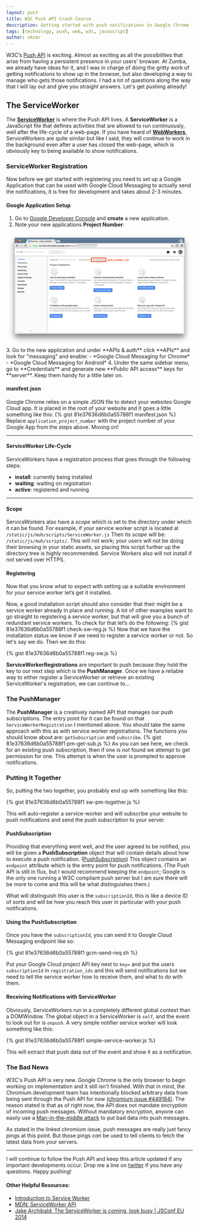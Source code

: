 ```yaml
---
layout: post
title: W3C Push API Crash Course
description: Getting started with push notifications in Google Chrome
tags: [technology, push, web, w3c, javascript]
author: nkcmr
---
```

W3C’s [Push API](http://www.w3.org/TR/push-api/) is exciting. Almost as exciting as all the possibilities that arise from having a persistent presence in your users' browser. At Zumba, we already have ideas for it, and I was in charge of doing the gritty work of getting notifications to show up in the browser, but also developing a way to manage who gets those notifications. I had a lot of questions along the way that I will lay out and give you straight answers. Let's get pushing already!

## The ServiceWorker
The [**ServiceWorker**](https://developer.mozilla.org/en-US/docs/Web/API/ServiceWorker) is where the Push API lives. A **ServiceWorker** is a JavaScript file that defines activities that are allowed to run continuously, well after the life-cycle of a web-page. If you have heard of [**WebWorkers**](https://developer.mozilla.org/en-US/docs/Web/API/Worker/Worker), ServiceWorkers are quite similar but like I said, they will continue to work in the background even after a user has closed the web-page, which is obviously key to being available to show notifications.

### ServiceWorker Registration
Now before we get started with registering you need to set up a Google Application that can be used with Google Cloud Messaging to actually send the notifications, it is free for development and takes about 2-3 minutes.

#### Google Application Setup
1. Go to [Google Developer Console](https://console.developers.google.com) and **create** a new application.
2. Note your new applications **Project Number**:
<img src="/img/blog/google-api-console-app-id.png" alt="Google API Project Number" class="img-responsive"/>
3. Go to the new application and under **APIs & auth** click **APIs** and look for "messaging" and enable:
  - *Google Cloud Messaging for Chrome*
  - *Google Cloud Messaging for Android*
4. Under the same sidebar menu, go to **Credentials** and generate new **Public API access** keys for **server**. Keep them handy for a little later on.

#### manifest.json
Google Chrome relies on a simple JSON file to detect your websites Google Cloud app. It is placed in the root of your website and it goes a little something like this:
{% gist 81e37636d6b0a55788f1 manifest.json %}
Replace `application_project_number` with the project number of your Google App from the steps above. Moving on!

---

#### ServiceWorker Life-Cycle
ServiceWorkers have a registration process that goes through the following steps:

- **install**: currently being installed
- **waiting**: waiting on registration
- **active**: registered and running

---

#### Scope
ServiceWorkers also have a *scope* which is set to the directory under which it can be found. For example, if your service worker script is located at `/static/js/muh/scripts/ServiceWorker.js` Then its *scope* will be: `/static/js/muh/scripts/`. This will not work; your users will not be doing their browsing in your static assets, so placing this script further up the directory tree is highly recommended. Service Workers also will not install if not served over HTTPS.

#### Registering
Now that you know what to expect with setting up a suitable environment for your service worker let’s get it installed.

Now, a good installation script should also consider that their might be a service worker already in place and running. A lot of other examples want to go straight to registering a service worker, but that will give you a bunch of redundant service workers. To check for that let’s do the following:
{% gist 81e37636d6b0a55788f1 check-sw-reg.js %}
Now that we have the installation status we know if we need to register a service worker or not. So let's say we do. Then we do this:

{% gist 81e37636d6b0a55788f1 reg-sw.js %}

**ServiceWorkerRegistrations** are important to push because they hold the key to our next step which is the **PushManager**. Once we have a reliable way to either register a ServiceWorker or retrieve an existing ServiceWorker's registration, we can continue to...

### The PushManager
The **PushManager** is a creatively named API that manages our push subscriptions. The entry point for it can be found on that `ServiceWorkerRegistration` I mentioned above. You should take the same approach with this as with service worker registrations. The functions you should know about are: `getSubscription` and `subscribe`.
{% gist 81e37636d6b0a55788f1 pm-get-sub.js %}
As you can see here, we check for an existing push subscription, then if one is not found we attempt to get permission for one. This attempt is when the user is prompted to approve notifications.

### Putting It Together
So, putting the two together, you probably end up with something like this:

{% gist 81e37636d6b0a55788f1 sw-pm-together.js %}

This will auto-register a service-worker and will subscribe your website to push notifications and send the push subscription to your server.

#### PushSubscription
Providing that everything went well, and the user agreed to be notified, you will be given a **PushSubscription** object that will contain details about how to execute a push notification. ([PushSubscription](http://www.w3.org/TR/push-api/#idl-def-PushSubscription)) This object contains an `endpoint` attribute which is the entry point for push notifications. (The Push API is still in flux, but I would recommend keeping the `endpoint`; Google is the only one running a W3C compliant push server but I am sure there will be more to come and this will be what distinguishes them.)

What will distinguish this user is the `subscriptionId`, this is like a device ID of sorts and will be how you reach this user in particular with your push notifications.

#### Using the PushSubscription
Once you have the `subscriptionId`, you can send it to Google Cloud Messaging endpoint like so:

{% gist 81e37636d6b0a55788f1 gcm-send-req.sh %}

Put your Google Cloud project API key next to `key=` and put the users `subscriptionId` in `registration_ids` and this will send notifications but we need to tell the service worker how to receive them, and what to do with them.

#### Receiving Notifications with ServiceWorker
Obviously, ServiceWorkers run in a completely different global context than a DOMWindow. The global object in a ServiceWorker is `self`, and the event to look out for is `onpush`. A very simple notifier service worker will look something like this:

{% gist 81e37636d6b0a55788f1 simple-service-worker.js %}

This will extract that push data out of the event and show it as a notification.

### The Bad News
W3C's Push API is very new. Google Chrome is the only browser to begin working on implementation and it still isn't finished. With that in mind, the Chromium development team has intentionally blocked arbitrary data from being sent through the Push API for now [(chromium issue #449184)](https://code.google.com/p/chromium/issues/detail?id=449184). The reason stated is that as of right now, the API does not mandate encryption of incoming push messages. Without mandatory encryption, anyone can easily use a [Man-in-the-middle attack](https://en.wikipedia.org/wiki/Man-in-the-middle_attack) to put bad data into push messages.

As stated in the linked chromium issue, push messages are really just fancy pings at this point. But those pings *can* be used to tell clients to fetch the latest data from your servers.

---

I will continue to follow the Push API and keep this article updated if any important developments occur. Drop me a line on [twitter](https://twitter.com/nkcmr) if you have any questions. Happy pushing!

#### Other Helpful Resources:
- [Introduction to Service Worker](http://www.html5rocks.com/en/tutorials/service-worker/introduction/)
- [MDN: ServiceWorker API](https://developer.mozilla.org/en-US/docs/Web/API/ServiceWorker_API)
- [Jake Archibald: The ServiceWorker is coming, look busy \| JSConf EU 2014](https://www.youtube.com/watch?v=SmZ9XcTpMS4)
